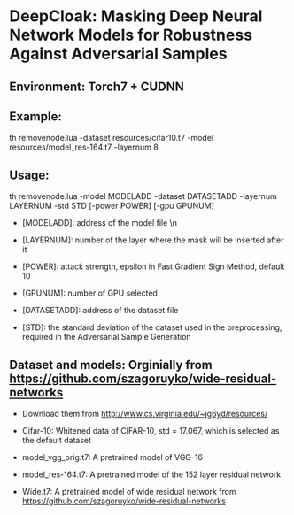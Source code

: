 # DeepCloak: Masking Deep Neural Network Models for Robustness Against Adversarial Samples

## Environment: Torch7 + CUDNN

## Example:

th removenode.lua -dataset resources/cifar10.t7 -model resources/model_res-164.t7 -layernum 8

## Usage: 

th removenode.lua -model MODELADD -dataset DATASETADD -layernum LAYERNUM -std STD [-power POWER] [-gpu GPUNUM] 

 * [MODELADD]: address of the model file \n

 * [LAYERNUM]: number of the layer where the mask will be inserted after it

 * [POWER]: attack strength, epsilon in Fast Gradient Sign Method, default 10 

 * [GPUNUM]: number of GPU selected

 * [DATASETADD]: address of the dataset file

 * [STD]: the standard deviation of the dataset used in the preprocessing, required in the Adversarial Sample Generation

## Dataset and models: Orginially from https://github.com/szagoruyko/wide-residual-networks

* Download them from http://www.cs.virginia.edu/~jg6yd/resources/

* Cifar-10: Whitened data of CIFAR-10, std = 17.067, which is selected as the default dataset

* model_vgg_orig.t7: A pretrained model of VGG-16

* model_res-164.t7: A pretrained model of the 152 layer residual network

* Wide.t7: A pretrained model of wide residual network from https://github.com/szagoruyko/wide-residual-networks
